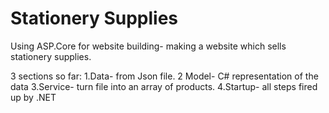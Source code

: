 # Stationery Supplies
Using ASP.Core for website building- making a website which sells stationery supplies. 

3 sections so far:
1.Data- from Json file.
2 Model- C# representation of the data
3.Service- turn file into an array of products.
4.Startup- all steps fired up by .NET
